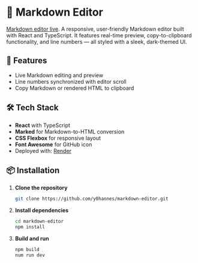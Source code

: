 # 📝 Markdown Editor

[Markdown editor live](https://markdown-editor-ek1h.onrender.com/). A responsive, user-friendly Markdown editor built with React and TypeScript. It features real-time preview, copy-to-clipboard functionality, and line numbers — all styled with a sleek, dark-themed UI.

## 🚀 Features

- Live Markdown editing and preview
- Line numbers synchronized with editor scroll
- Copy Markdown or rendered HTML to clipboard



## 🛠️ Tech Stack

- **React** with TypeScript
- **Marked** for Markdown-to-HTML conversion
- **CSS Flexbox** for responsive layout
- **Font Awesome** for GitHub icon
- Deployed with: [Render](https://render.com/)

## 📦 Installation

1. **Clone the repository**  
   ```bash
   git clone https://github.com/y0hannes/markdown-editor.git
   ```

2. **Install dependencies**
   ```bash   
   cd markdown-editor
   npm install
   ```
3. **Build and run**
   ```bash
   npm build
   num run dev 
   ```


